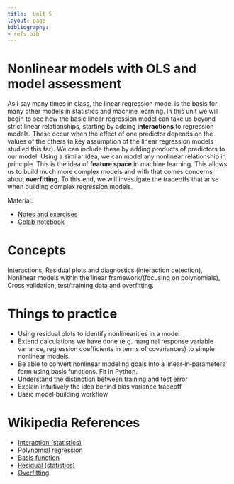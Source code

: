```yaml
---
title:  Unit 5 
layout: page
bibliography:
- refs.bib
---
```



# Nonlinear models with OLS and model assessment

As I say many times in class, the linear regression model is the basis for many other models in statistics and machine learning. In this unit we will begin to see how the basic linear regression model can take us beyond strict linear relationships, starting by adding **interactions** to regression models. These occur when the effect of one predictor depends on the values of the others (a key assumption of the linear regression models studied this far). We can include these by adding products of predictors to our model. Using a similar idea, we can model any nonlinear relationship in principle. This is the idea of **feature space** in machine learning.  This allows us to build much more complex models and with that comes concerns about **overfitting**. To this end, we will investigate the tradeoffs that arise when building complex regression models. 

Material: 
- [Notes and exercises](/public/latex_notes/unit5/unit5.pdf)
- [Colab notebook](https://colab.research.google.com/drive/1JVq9VHAbpSlGlngfMmf9N4NJuSKM8lKR?usp=sharing)

# Concepts
Interactions, Residual plots and diagnostics (interaction detection), Nonlinear models within the linear framework/(focusing on polynomials), Cross validation, test/training data and overfitting. 

# Things to practice
- Using residual plots to identify nonlinearities in a model 
- Extend calculations we have done (e.g. marginal response variable variance, regression coefficients in terms of covariances) to simple nonlinear models. 
- Be able to convert nonlinear modeling goals into a linear‑in‑parameters form using basis functions. Fit in Python. 
- Understand the distinction between training and test error
- Explain intuitively the idea behind bias variance tradeoff
- Basic model‑building workflow

# Wikipedia References
- [Interaction (statistics)](https://en.wikipedia.org/wiki/Interaction_(statistics))
- [Polynomial regression](https://en.wikipedia.org/wiki/Polynomial_regression)
- [Basis function](https://en.wikipedia.org/wiki/Basis_function)
- [Residual (statistics)](https://en.wikipedia.org/wiki/Residual_(statistics))
- [Overfitting](https://en.wikipedia.org/wiki/Overfitting)
